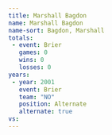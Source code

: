 ```yaml
---
title: Marshall Bagdon
name: Marshall Bagdon
name-sort: Bagdon, Marshall
totals:
 - event: Brier
   games: 0
   wins: 0
   losses: 0
years:
 - year: 2001
   event: Brier
   team: "NO"
   position: Alternate
   alternate: true
vs:
---
```

